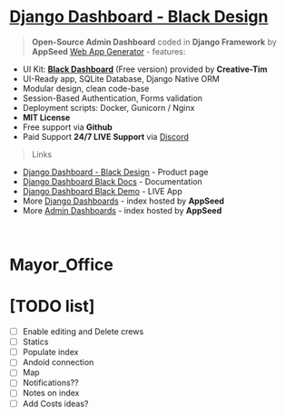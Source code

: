 # [Django Dashboard - Black Design](https://appseed.us/admin-dashboards/django-dashboard-black)

> **Open-Source Admin Dashboard** coded in **Django Framework** by **AppSeed** [Web App Generator](https://appseed.us/app-generator) - features:

- UI Kit: **[Black Dashboard](https://www.creative-tim.com/product/black-dashboard?AFFILIATE=128200)** (Free version) provided by **Creative-Tim**
- UI-Ready app, SQLite Database, Django Native ORM
- Modular design, clean code-base
- Session-Based Authentication, Forms validation
- Deployment scripts: Docker, Gunicorn / Nginx
- **MIT License**
- Free support via **Github**
- Paid Support **24/7 LIVE Support** via [Discord](https://discord.gg/fZC6hup)

> Links

- [Django Dashboard - Black Design](https://appseed.us/admin-dashboards/django-dashboard-black) - Product page
- [Django Dashboard Black Docs](https://docs.appseed.us/admin-dashboards/django-dashboard-black/) - Documentation
- [Django Dashboard Black Demo](https://django-dashboard-black.appseed.us/login/) - LIVE App
- More [Django Dashboards](https://appseed.us/admin-dashboards/django) - index hosted by **AppSeed**
- More [Admin Dashboards](https://appseed.us/admin-dashboards) - index hosted by **AppSeed**

<br/>

# Mayor_Office

# [TODO list]
- [ ] Enable editing and Delete crews
- [ ] Statics
- [ ] Populate index
- [ ] Andoid connection
- [ ] Map
- [ ] Notifications??
- [ ] Notes on index
- [ ] Add Costs ideas?
